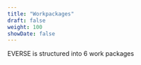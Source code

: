 ```yaml
---
title: "Workpackages"
draft: false
weight: 100
showDate: false
---
```


EVERSE is structured into 6 work packages
